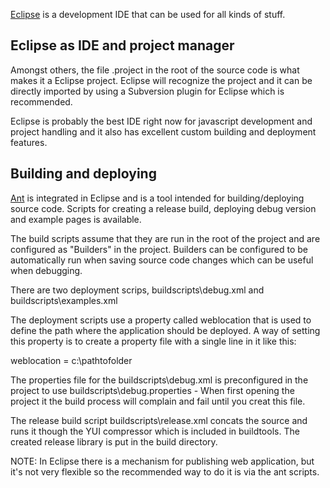 [Eclipse](http://www.eclipse.org) is a development IDE that can be used for all kinds of stuff.

## Eclipse as IDE and project manager ##

Amongst others, the file .project in the root of the source code is what makes it a Eclipse project. Eclipse will recognize the project and it can be directly imported by using a Subversion plugin for Eclipse which is recommended.

Eclipse is probably the best IDE right now for javascript development and project handling and it also has excellent custom building and deployment features.

## Building and deploying ##

[Ant](http://ant.apache.org) is integrated in Eclipse and is a tool intended for building/deploying source code. Scripts for creating a release build, deploying debug version and example pages is available.

The build scripts assume that they are run in the root of the project and are configured as "Builders" in the project. Builders can be configured to be automatically run when saving source code changes which can be useful when debugging.

There are two deployment scrips, buildscripts\debug.xml and buildscripts\examples.xml

The deployment scripts use a property called weblocation that is used to define the path where the application should be deployed. A way of setting this property is to create a property file with a single line in it like this:

weblocation = c:\\pathtofolder

The properties file for the buildscripts\debug.xml is preconfigured in the project to use buildscripts\debug.properties - When first opening the project it the build process will complain and fail until you creat this file.

The release build script buildscripts\release.xml concats the source and runs it though the YUI compressor which is included in buildtools. The created release library is put in the build directory.

NOTE: In Eclipse there is a mechanism for publishing web application, but it's not very flexible so the recommended way to do it is via the ant scripts.
